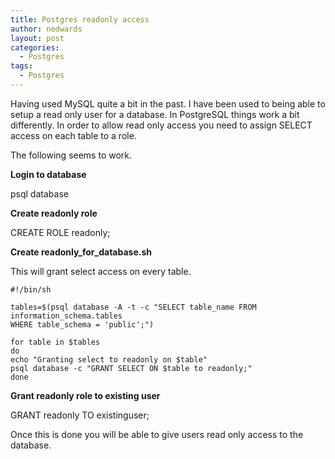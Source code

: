 ```yaml
---
title: Postgres readonly access
author: nedwards
layout: post
categories:
  - Postgres
tags:
  - Postgres
---
```

Having used MySQL quite a bit in the past. I have been used to being able to setup a read only user for a database. In PostgreSQL things work a bit differently. In order to allow read only access you need to assign SELECT access on each table to a role.

The following seems to work.

**Login to database**

psql database

**Create readonly role**

CREATE ROLE readonly;

**Create readonly\_for\_database.sh**

This will grant select access on every table.

    
    #!/bin/sh
    
    tables=$(psql database -A -t -c "SELECT table_name FROM information_schema.tables  
    WHERE table_schema = 'public';")
    
    for table in $tables
    do
    echo "Granting select to readonly on $table"
    psql database -c "GRANT SELECT ON $table to readonly;"
    done
    
    

**Grant readonly role to existing user**

GRANT readonly TO existinguser;

Once this is done you will be able to give users read only access to the database.
